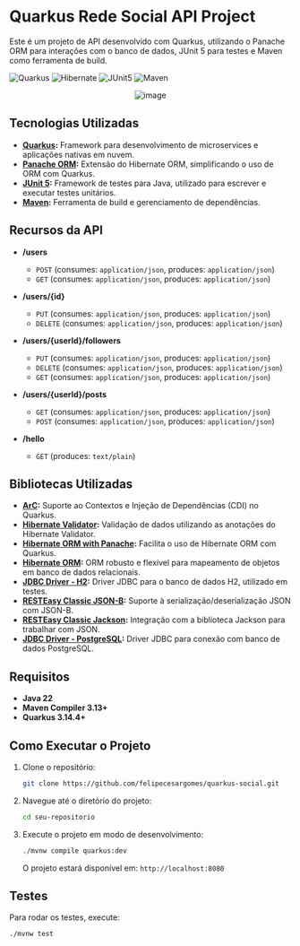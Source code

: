 # Quarkus Rede Social API Project

Este é um projeto de API desenvolvido com Quarkus, utilizando o Panache ORM para interações com o banco de dados, JUnit 5 para testes e Maven como ferramenta de build.

![Quarkus](https://img.shields.io/badge/Quarkus-4695EB?style=for-the-badge&logo=quarkus&logoColor=white)
![Hibernate](https://img.shields.io/badge/Hibernate-59666C?style=for-the-badge&logo=hibernate&logoColor=white)
![JUnit5](https://img.shields.io/badge/JUnit5-25A162?style=for-the-badge&logo=junit5&logoColor=white)
![Maven](https://img.shields.io/badge/Maven-C71A36?style=for-the-badge&logo=apache-maven&logoColor=white)

<div align="center">
    <img src="https://github.com/user-attachments/assets/f78cb769-fcba-4808-a007-e0a045c09f5d" alt="image" />
</div>

## Tecnologias Utilizadas

- **[Quarkus](https://quarkus.io/):** Framework para desenvolvimento de microservices e aplicações nativas em nuvem.
- **[Panache ORM](https://quarkus.io/guides/hibernate-orm-panache):** Extensão do Hibernate ORM, simplificando o uso de ORM com Quarkus.
- **[JUnit 5](https://junit.org/junit5/):** Framework de testes para Java, utilizado para escrever e executar testes unitários.
- **[Maven](https://maven.apache.org/):** Ferramenta de build e gerenciamento de dependências.

## Recursos da API

- **/users**
  - `POST` (consumes: `application/json`, produces: `application/json`)
  - `GET` (consumes: `application/json`, produces: `application/json`)
  
- **/users/{id}**
  - `PUT` (consumes: `application/json`, produces: `application/json`)
  - `DELETE` (consumes: `application/json`, produces: `application/json`)
  
- **/users/{userId}/followers**
  - `PUT` (consumes: `application/json`, produces: `application/json`)
  - `DELETE` (consumes: `application/json`, produces: `application/json`)
  - `GET` (consumes: `application/json`, produces: `application/json`)
  
- **/users/{userId}/posts**
  - `GET` (consumes: `application/json`, produces: `application/json`)
  - `POST` (consumes: `application/json`, produces: `application/json`)

- **/hello**
  - `GET` (produces: `text/plain`)

## Bibliotecas Utilizadas

- **[ArC](https://quarkus.io/guides/cdi):** Suporte ao Contextos e Injeção de Dependências (CDI) no Quarkus.
- **[Hibernate Validator](https://quarkus.io/guides/hibernate-validator):** Validação de dados utilizando as anotações do Hibernate Validator.
- **[Hibernate ORM with Panache](https://quarkus.io/guides/hibernate-orm-panache):** Facilita o uso de Hibernate ORM com Quarkus.
- **[Hibernate ORM](https://quarkus.io/guides/hibernate-orm):** ORM robusto e flexível para mapeamento de objetos em banco de dados relacionais.
- **[JDBC Driver - H2](https://quarkus.io/guides/datasource):** Driver JDBC para o banco de dados H2, utilizado em testes.
- **[RESTEasy Classic JSON-B](https://quarkus.io/guides/rest-json):** Suporte à serialização/deserialização JSON com JSON-B.
- **[RESTEasy Classic Jackson](https://quarkus.io/guides/rest-json):** Integração com a biblioteca Jackson para trabalhar com JSON.
- **[JDBC Driver - PostgreSQL](https://quarkus.io/guides/datasource):** Driver JDBC para conexão com banco de dados PostgreSQL.

## Requisitos

- **Java 22**
- **Maven Compiler 3.13+**
- **Quarkus 3.14.4+**

## Como Executar o Projeto

1. Clone o repositório:
    ```bash
    git clone https://github.com/felipecesargomes/quarkus-social.git
    ```

2. Navegue até o diretório do projeto:
    ```bash
    cd seu-repositorio
    ```

3. Execute o projeto em modo de desenvolvimento:
    ```bash
    ./mvnw compile quarkus:dev
    ```

    O projeto estará disponível em: `http://localhost:8080`

## Testes

Para rodar os testes, execute:
```bash
./mvnw test
```
